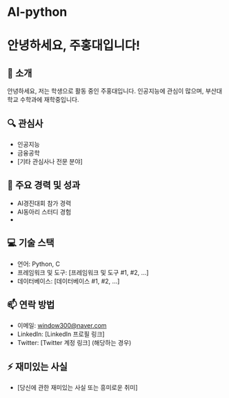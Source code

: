 # AI-python
# 안녕하세요, 주홍대입니다!

## 👋 소개
안녕하세요, 저는 학생으로 활동 중인 주홍대입니다. 인공지능에 관심이 많으며, 부산대학교 수학과에 재학중입니다.

## 🔍 관심사
- 인공지능
- 금융공학
- [기타 관심사나 전문 분야]

## 🌟 주요 경력 및 성과
- AI경진대회 참가 경력
- AI동아리 스터디 경험
- 

## 💻 기술 스택
- 언어: Python, C
- 프레임워크 및 도구: [프레임워크 및 도구 #1, #2, ...]
- 데이터베이스: [데이터베이스 #1, #2, ...]

## 📫 연락 방법
- 이메일: window300@naver.com
- LinkedIn: [LinkedIn 프로필 링크]
- Twitter: [Twitter 계정 링크] (해당하는 경우)

## ⚡ 재미있는 사실
- [당신에 관한 재미있는 사실 또는 흥미로운 취미]
